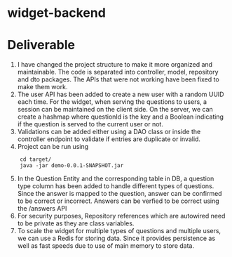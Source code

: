 # widget-backend
# Deliverable
1) I have changed the project structure to make it more organized and maintainable. The code is separated into controller, model, repository and dto packages. The APIs that were not working have been fixed to make them work. 
2) The user API has been added to create a new user with a random UUID each time. For the widget, when serving the questions to users, a session can be maintained on the client side. On the server, we can create a hashmap where questionId is the key and a Boolean indicating if the question is served to the current user or not. 
3) Validations can be added either using a DAO class or inside the controller endpoint to validate if entries are duplicate or invalid.   
4) Project can be run using 
```shell
	cd target/
	java -jar demo-0.0.1-SNAPSHOT.jar
```
5) In the Question Entity and the corresponding table in DB, a question type column has been added to handle different types of questions. Since the answer is mapped to the question, answer can be confirmed to be correct or incorrect. Answers can be verfied to be correct using the /answers API
6) For security purposes, Repository references which are autowired need to be private as they are class variables.
7) To scale the widget for multiple types of questions and multiple users, we can use a Redis for storing data. Since it provides persistence as well as fast speeds due to use of main memory to store data.


